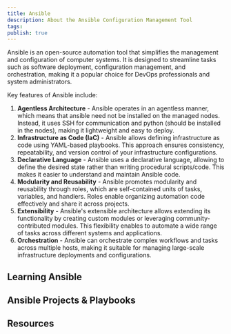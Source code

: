 ```yaml
---
title: Ansible
description: About the Ansible Configuration Management Tool
tags: 
publish: true
---
```

  
Ansible is an open-source automation tool that simplifies the management and configuration of computer systems. It is designed to streamline tasks such as software deployment, configuration management, and orchestration, making it a popular choice for DevOps professionals and system administrators.

Key features of Ansible include:
1. **Agentless Architecture** - Ansible operates in an agentless manner, which means that ansible need not be installed on the managed nodes. Instead, it uses SSH for communication and python (should be installed in the nodes), making it lightweight and easy to deploy.
2. **Infrastructure as Code (IaC)** - Ansible allows defining infrastructure as code using YAML-based playbooks. This approach ensures consistency, repeatability, and version control of your infrastructure configurations.
3. **Declarative Language** - Ansible uses a declarative language, allowing to define the desired state rather than writing procedural scripts/code. This makes it easier to understand and maintain Ansible code.
4. **Modularity and Reusability** - Ansible promotes modularity and reusability through roles, which are self-contained units of tasks, variables, and handlers. Roles enable organizing automation code effectively and share it across projects.
5. **Extensibility** - Ansible's extensible architecture allows extending its functionality by creating custom modules or leveraging community-contributed modules. This flexibility enables to automate a wide range of tasks across different systems and applications.
6. **Orchestration** - Ansible can orchestrate complex workflows and tasks across multiple hosts, making it suitable for managing large-scale infrastructure deployments and configurations.

## Learning Ansible


## Ansible Projects & Playbooks


## Resources
